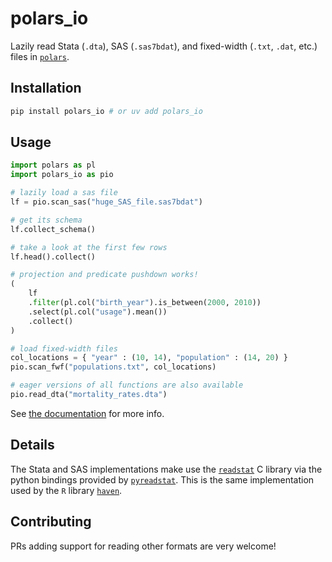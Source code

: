 # polars_io

Lazily read Stata (`.dta`), SAS (`.sas7bdat`), and fixed-width (`.txt`, `.dat`, etc.) files in [`polars`](https://pola.rs).

## Installation

```bash
pip install polars_io # or uv add polars_io
```

## Usage

```python
import polars as pl
import polars_io as pio

# lazily load a sas file
lf = pio.scan_sas("huge_SAS_file.sas7bdat")

# get its schema
lf.collect_schema()

# take a look at the first few rows
lf.head().collect()

# projection and predicate pushdown works!
(
    lf
    .filter(pl.col("birth_year").is_between(2000, 2010))
    .select(pl.col("usage").mean())
    .collect()
)

# load fixed-width files
col_locations = { "year" : (10, 14), "population" : (14, 20) }
pio.scan_fwf("populations.txt", col_locations)

# eager versions of all functions are also available
pio.read_dta("mortality_rates.dta")
```

See [the documentation](https://alipatti.com/polars_io) for more info.

## Details

The Stata and SAS implementations make use the [`readstat`](https://github.com/WizardMac/ReadStat) C library via the python bindings provided by [`pyreadstat`](https://github.com/Roche/pyreadstat). This is the same implementation used by the `R` library [`haven`](https://github.com/tidyverse/haven).

## Contributing

PRs adding support for reading other formats are very welcome!

